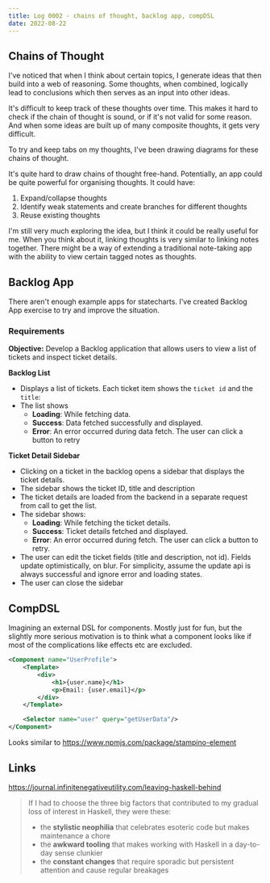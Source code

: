 ```yaml
---
title: Log 0002 - chains of thought, backlog app, compDSL
date: 2022-08-22
---
```


## Chains of Thought

I've noticed that when I think about certain topics, I generate ideas that then build into a web of reasoning. Some thoughts, when combined, logically lead to conclusions which then serves as an input into other ideas.

It's difficult to keep track of these thoughts over time. This makes it hard to check if the chain of thought is sound, or if it's not valid for some reason. And when some ideas are built up of many composite thoughts, it gets very difficult.

To try and keep tabs on my thoughts, I've been drawing diagrams for these chains of thought.

It's quite hard to draw chains of thought free-hand. Potentially, an app could be quite powerful for organising thoughts. It could have:

1. Expand/collapse thoughts
2. Identify weak statements and create branches for different thoughts
3. Reuse existing thoughts

I'm still very much exploring the idea, but I think it could be really useful for me.
When you think about it, linking thoughts is very similar to linking notes together. There might be a way of extending a traditional note-taking app with the ability to view certain tagged notes as thoughts.

## Backlog App

There aren't enough example apps for statecharts. I've created Backlog App exercise to try and improve the situation.

### Requirements

**Objective:** Develop a Backlog application that allows users to view a list of tickets and inspect ticket details.

**Backlog List**

- Displays a list of tickets. Each ticket item shows the `ticket id` and the `title`:
- The list shows
  - **Loading**: While fetching data.
  - **Success**: Data fetched successfully and displayed.
  - **Error**: An error occurred during data fetch. The user can click a button to retry

**Ticket Detail Sidebar**

- Clicking on a ticket in the backlog opens a sidebar that displays the ticket details.
- The sidebar shows the ticket ID, title and description
- The ticket details are loaded from the backend in a separate request from call to get the list.
- The sidebar shows:
  - **Loading**: While fetching the ticket details.
  - **Success**: Ticket details fetched and displayed.
  - **Error**: An error occurred during fetch. The user can click a button to retry.
- The user can edit the ticket fields (title and description, not id). Fields update optimistically, on blur. For simplicity, assume the update api is always successful and ignore error and loading states.
- The user can close the sidebar

## CompDSL

Imagining an external DSL for components. Mostly just for fun, but the slightly more serious motivation is to think what a component looks like if most of the complications like effects etc are excluded.

```xml
<Component name="UserProfile">
    <Template>
        <div>
            <h1>{user.name}</h1>
            <p>Email: {user.email}</p>
        </div>
    </Template>

    <Selector name="user" query="getUserData"/>
</Component>

```

Looks similar to https://www.npmjs.com/package/stampino-element

## Links

https://journal.infinitenegativeutility.com/leaving-haskell-behind

> If I had to choose the three big factors that contributed to my gradual loss of interest in Haskell, they were these:
>
> - the **stylistic neophilia** that celebrates esoteric code but makes maintenance a chore
> - the **awkward tooling** that makes working with Haskell in a day-to-day sense clunkier
> - the **constant changes** that require sporadic but persistent attention and cause regular breakages
